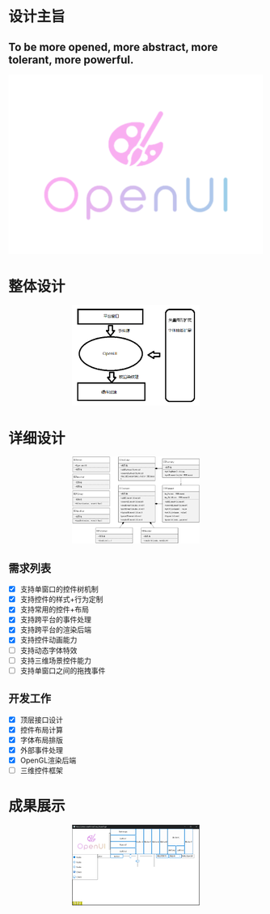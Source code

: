 # 设计主旨

## To be more opened, more abstract, more tolerant, more powerful.

<div align="center">
  <img src="OpenUI.png" alt="描述文字" />
</div>

# 整体设计

<div align="center">
  <img src="Pattern.png" style="width:50%;" alt="描述文字" />
</div>

# 详细设计

<div align="center">
  <img src="Design.png" style="width:50%;" alt="描述文字" />
</div>

## 需求列表
- [x] 支持单窗口的控件树机制
- [x] 支持控件的样式+行为定制
- [x] 支持常用的控件+布局
- [x] 支持跨平台的事件处理
- [x] 支持跨平台的渲染后端
- [x] 支持控件动画能力
- [ ] 支持动态字体特效
- [ ] 支持三维场景控件能力
- [ ] 支持单窗口之间的拖拽事件

## 开发工作
- [x] 顶层接口设计
- [x] 控件布局计算
- [x] 字体布局排版
- [x] 外部事件处理
- [x] OpenGL渲染后端
- [ ] 三维控件框架

# 成果展示

<div align="center">
  <img src="Sample.png" style="width:50%;" alt="描述文字" />
</div>